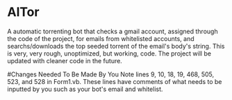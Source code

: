 # AlTor
A automatic torrenting bot that checks a gmail account, assigned through the code of the project, for emails from whitelisted accounts, and searchs/downloads the top seeded torrent of the email's body's string. This is very, very rough, unoptimized, but working, code. The project will be updated with cleaner code in the future.

#Changes Needed To Be Made By You
Note lines 9, 10, 18, 19, 468, 505, 523, and 528 in Form1.vb. These lines have comments of what needs to be inputted by you such as your bot's email and whitelist.
